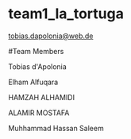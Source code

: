 # team1_la_tortuga

tobias.dapolonia@web.de

#Team Members 

Tobias d'Apolonia

Elham Alfuqara

HAMZAH ALHAMIDI

ALAMIR MOSTAFA

Muhhammad Hassan Saleem
